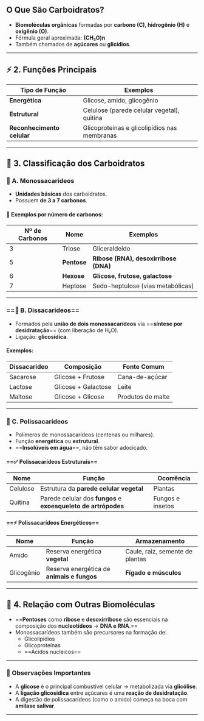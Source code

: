 ## O Que São Carboidratos?

- **Biomoléculas orgânicas** formadas por **carbono (C), hidrogênio (H)** e **oxigênio (O)**.
- Fórmula geral aproximada: **(CH₂O)n**
- Também chamados de **açúcares** ou **glicídios**.

---

## ⚡ 2. Funções Principais


|Tipo de Função|Exemplos|
|---|---|
|**Energética**|Glicose, amido, glicogênio|
|**Estrutural**|Celulose (parede celular vegetal), quitina|
|**Reconhecimento celular**|Glicoproteínas e glicolipídios nas membranas|

---

## 🧱 3. Classificação dos Carboidratos

### 🔹 A. **Monossacarídeos**

- **Unidades básicas** dos carboidratos.
- Possuem **de 3 a 7 carbonos**.
#### 🧪 Exemplos por número de carbonos:

| Nº de Carbonos | Nome        | Exemplos                              |
| -------------- | ----------- | ------------------------------------- |
| 3              | Triose      | Gliceraldeído                         |
| 5              | **Pentose** | **Ribose (RNA), desoxirribose (DNA)** |
| 6              | **Hexose**  | **Glicose, frutose, galactose**       |
| 7              | Heptose     | Sedo-heptulose (vias metabólicas)     |

---

### ==🔹 B. **Dissacarídeos**==

- Formados pela **união de dois monossacarídeos** via ==**síntese por desidratação**== (com liberação de H₂O).
- Ligação: **glicosídica**.
#### Exemplos:

|Dissacarídeo|Composição|Fonte Comum|
|---|---|---|
|Sacarose|Glicose + Frutose|Cana-de-açúcar|
|Lactose|Glicose + Galactose|Leite|
|Maltose|Glicose + Glicose|Produtos de malte|

---

### 🔹 C. **Polissacarídeos**

- Polímeros de monossacarídeos (centenas ou milhares).
- Função **energética** ou **estrutural**.
- ==**Insolúveis em água**==, não têm sabor adocicado.
#### ==✅ **Polissacarídeos Estruturais**==

| Nome     | Função                                                         | Ocorrência       |
| -------- | -------------------------------------------------------------- | ---------------- |
| Celulose | Estrutura da **parede celular vegetal**                        | Plantas          |
| Quitina  | Parede celular dos **fungos** e **exoesqueleto de artrópodes** | Fungos e insetos |
#### ==⚡ **Polissacarídeos Energéticos**==

|Nome|Função|Armazenamento|
|---|---|---|
|Amido|Reserva energética **vegetal**|Caule, raiz, semente de plantas|
|Glicogênio|Reserva energética de **animais e fungos**|**Fígado e músculos**|

---

## 🧬 4. Relação com Outras Biomoléculas

- ==**Pentoses** como **ribose** e **desoxirribose** são essenciais na composição dos **nucleotídeos** → **DNA e RNA**.==
- Monossacarídeos também são precursores na formação de:
    - Glicolipídios
    - Glicoproteínas
    - ==Ácidos nucleicos==

---

### 📎 Observações Importantes

- A **glicose** é o principal combustível celular → metabolizada via **glicólise**.
- A **ligação glicosídica** entre açúcares é uma **reação de desidratação**.
- A digestão de polissacarídeos (como o amido) começa na boca com **amilase salivar**.

---
